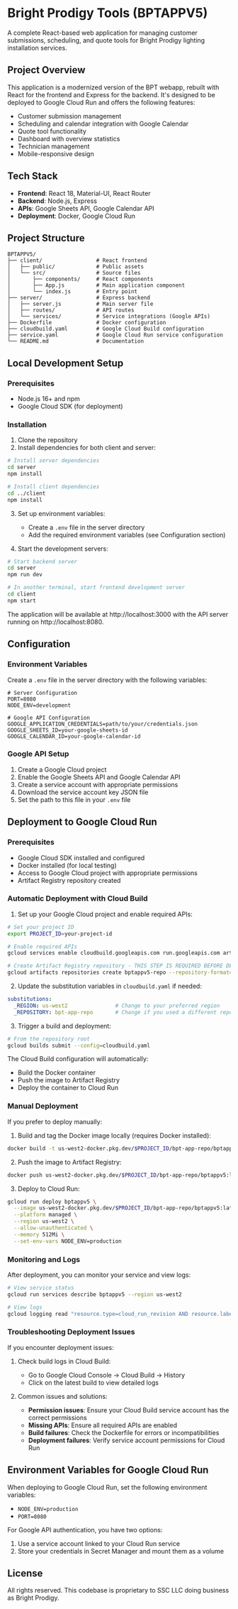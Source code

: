 # Bright Prodigy Tools (BPTAPPV5)

A complete React-based web application for managing customer submissions, scheduling, and quote tools for Bright Prodigy lighting installation services.

## Project Overview

This application is a modernized version of the BPT webapp, rebuilt with React for the frontend and Express for the backend. It's designed to be deployed to Google Cloud Run and offers the following features:

- Customer submission management
- Scheduling and calendar integration with Google Calendar
- Quote tool functionality
- Dashboard with overview statistics
- Technician management
- Mobile-responsive design

## Tech Stack

- **Frontend**: React 18, Material-UI, React Router
- **Backend**: Node.js, Express
- **APIs**: Google Sheets API, Google Calendar API
- **Deployment**: Docker, Google Cloud Run

## Project Structure

```
BPTAPPV5/
├── client/                 # React frontend
│   ├── public/             # Public assets
│   └── src/                # Source files
│       ├── components/     # React components
│       ├── App.js          # Main application component
│       └── index.js        # Entry point
├── server/                 # Express backend
│   ├── server.js           # Main server file
│   ├── routes/             # API routes
│   └── services/           # Service integrations (Google APIs)
├── Dockerfile              # Docker configuration
├── cloudbuild.yaml         # Google Cloud Build configuration
├── service.yaml            # Google Cloud Run service configuration
└── README.md               # Documentation
```

## Local Development Setup

### Prerequisites

- Node.js 16+ and npm
- Google Cloud SDK (for deployment)

### Installation

1. Clone the repository
2. Install dependencies for both client and server:

```bash
# Install server dependencies
cd server
npm install

# Install client dependencies
cd ../client
npm install
```

3. Set up environment variables:
   - Create a `.env` file in the server directory
   - Add the required environment variables (see Configuration section)

4. Start the development servers:

```bash
# Start backend server
cd server
npm run dev

# In another terminal, start frontend development server
cd client
npm start
```

The application will be available at http://localhost:3000 with the API server running on http://localhost:8080.

## Configuration

### Environment Variables

Create a `.env` file in the server directory with the following variables:

```
# Server Configuration
PORT=8080
NODE_ENV=development

# Google API Configuration
GOOGLE_APPLICATION_CREDENTIALS=path/to/your/credentials.json
GOOGLE_SHEETS_ID=your-google-sheets-id
GOOGLE_CALENDAR_ID=your-google-calendar-id
```

### Google API Setup

1. Create a Google Cloud project
2. Enable the Google Sheets API and Google Calendar API
3. Create a service account with appropriate permissions
4. Download the service account key JSON file
5. Set the path to this file in your `.env` file

## Deployment to Google Cloud Run

### Prerequisites

- Google Cloud SDK installed and configured
- Docker installed (for local testing)
- Access to Google Cloud project with appropriate permissions
- Artifact Registry repository created

### Automatic Deployment with Cloud Build

1. Set up your Google Cloud project and enable required APIs:

```bash
# Set your project ID
export PROJECT_ID=your-project-id

# Enable required APIs
gcloud services enable cloudbuild.googleapis.com run.googleapis.com artifactregistry.googleapis.com

# Create Artifact Registry repository - THIS STEP IS REQUIRED BEFORE DEPLOYMENT
gcloud artifacts repositories create bptappv5-repo --repository-format=docker --location=us-west2 --description="Repository for BPTAPPV5"
```

2. Update the substitution variables in `cloudbuild.yaml` if needed:

```yaml
substitutions:
  _REGION: us-west2               # Change to your preferred region
  _REPOSITORY: bpt-app-repo       # Change if you used a different repository name
```

3. Trigger a build and deployment:

```bash
# From the repository root
gcloud builds submit --config=cloudbuild.yaml
```

The Cloud Build configuration will automatically:
- Build the Docker container
- Push the image to Artifact Registry
- Deploy the container to Cloud Run

### Manual Deployment

If you prefer to deploy manually:

1. Build and tag the Docker image locally (requires Docker installed):

```bash
docker build -t us-west2-docker.pkg.dev/$PROJECT_ID/bpt-app-repo/bptappv5:latest .
```

2. Push the image to Artifact Registry:

```bash
docker push us-west2-docker.pkg.dev/$PROJECT_ID/bpt-app-repo/bptappv5:latest
```

3. Deploy to Cloud Run:

```bash
gcloud run deploy bptappv5 \
  --image us-west2-docker.pkg.dev/$PROJECT_ID/bpt-app-repo/bptappv5:latest \
  --platform managed \
  --region us-west2 \
  --allow-unauthenticated \
  --memory 512Mi \
  --set-env-vars NODE_ENV=production
```

### Monitoring and Logs

After deployment, you can monitor your service and view logs:

```bash
# View service status
gcloud run services describe bptappv5 --region us-west2

# View logs
gcloud logging read "resource.type=cloud_run_revision AND resource.labels.service_name=bptappv5" --limit=50
```

### Troubleshooting Deployment Issues

If you encounter deployment issues:

1. Check build logs in Cloud Build:
   - Go to Google Cloud Console → Cloud Build → History
   - Click on the latest build to view detailed logs

2. Common issues and solutions:
   - **Permission issues**: Ensure your Cloud Build service account has the correct permissions
   - **Missing APIs**: Ensure all required APIs are enabled
   - **Build failures**: Check the Dockerfile for errors or incompatibilities
   - **Deployment failures**: Verify service account permissions for Cloud Run

## Environment Variables for Google Cloud Run

When deploying to Google Cloud Run, set the following environment variables:

- `NODE_ENV=production`
- `PORT=8080`

For Google API authentication, you have two options:
1. Use a service account linked to your Cloud Run service
2. Store your credentials in Secret Manager and mount them as a volume

## License

All rights reserved. This codebase is proprietary to SSC LLC doing business as Bright Prodigy.
